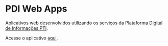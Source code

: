 PDI Web Apps
============

Aplicativos web desenvolvidos utilizando os serviços da [Plataforma Digital de Informações PTI](http://pdi.pti.org.br).

Acesse o aplicativo [aqui](http://pdi-apps.aws.af.cm/telefones).

